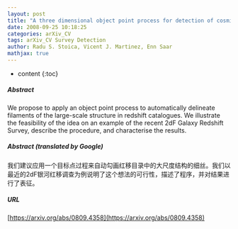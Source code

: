 ```yaml
---
layout: post
title: "A three dimensional object point process for detection of cosmic filaments"
date: 2008-09-25 10:18:25
categories: arXiv_CV
tags: arXiv_CV Survey Detection
author: Radu S. Stoica, Vicent J. Martinez, Enn Saar
mathjax: true
---
```


* content
{:toc}

##### Abstract
We propose to apply an object point process to automatically delineate filaments of the large-scale structure in redshift catalogues. We illustrate the feasibility of the idea on an example of the recent 2dF Galaxy Redshift Survey, describe the procedure, and characterise the results.

##### Abstract (translated by Google)
我们建议应用一个目标点过程来自动勾画红移目录中的大尺度结构的细丝。我们以最近的2dF银河红移调查为例说明了这个想法的可行性，描述了程序，并对结果进行了表征。

##### URL
[https://arxiv.org/abs/0809.4358](https://arxiv.org/abs/0809.4358)

